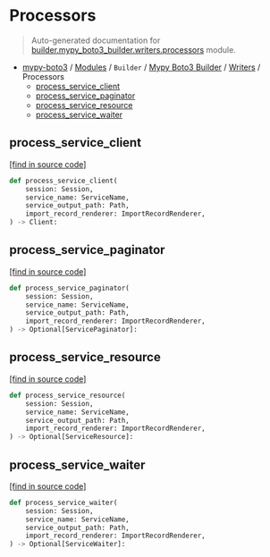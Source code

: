 # Processors

> Auto-generated documentation for [builder.mypy_boto3_builder.writers.processors](https://github.com/vemel/mypy_boto3/blob/master/builder/mypy_boto3_builder/writers/processors.py) module.

- [mypy-boto3](../../../README.md#mypy_boto3) / [Modules](../../../MODULES.md#mypy-boto3-modules) / `Builder` / [Mypy Boto3 Builder](../index.md#mypy-boto3-builder) / [Writers](index.md#writers) / Processors
    - [process_service_client](#process_service_client)
    - [process_service_paginator](#process_service_paginator)
    - [process_service_resource](#process_service_resource)
    - [process_service_waiter](#process_service_waiter)

## process_service_client

[[find in source code]](https://github.com/vemel/mypy_boto3/blob/master/builder/mypy_boto3_builder/writers/processors.py#L36)

```python
def process_service_client(
    session: Session,
    service_name: ServiceName,
    service_output_path: Path,
    import_record_renderer: ImportRecordRenderer,
) -> Client:
```

## process_service_paginator

[[find in source code]](https://github.com/vemel/mypy_boto3/blob/master/builder/mypy_boto3_builder/writers/processors.py#L109)

```python
def process_service_paginator(
    session: Session,
    service_name: ServiceName,
    service_output_path: Path,
    import_record_renderer: ImportRecordRenderer,
) -> Optional[ServicePaginator]:
```

## process_service_resource

[[find in source code]](https://github.com/vemel/mypy_boto3/blob/master/builder/mypy_boto3_builder/writers/processors.py#L57)

```python
def process_service_resource(
    session: Session,
    service_name: ServiceName,
    service_output_path: Path,
    import_record_renderer: ImportRecordRenderer,
) -> Optional[ServiceResource]:
```

## process_service_waiter

[[find in source code]](https://github.com/vemel/mypy_boto3/blob/master/builder/mypy_boto3_builder/writers/processors.py#L83)

```python
def process_service_waiter(
    session: Session,
    service_name: ServiceName,
    service_output_path: Path,
    import_record_renderer: ImportRecordRenderer,
) -> Optional[ServiceWaiter]:
```
